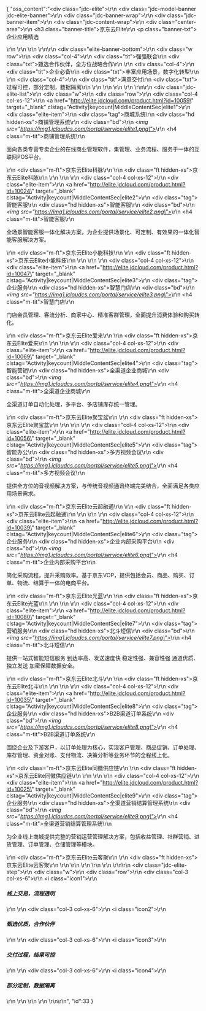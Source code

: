 {
	"oss_content":"<div class=\"jdc-elite\">\r\n    <div class=\"jdc-model-banner jdc-elite-banner\">\r\n        <div class=\"jdc-banner-wrap\">\r\n            <div class=\"jdc-banner-item\">\r\n                <div class=\"jdc-content-wrap\">\r\n                    <div class=\"center-area\">\r\n                        <h3 class=\"banner-title\">京东云Elite</h3>\r\n                        <p class=\"banner-txt\">企业应用精选</p>\r\n                    </div>\r\n                </div>\r\n            </div>\r\n\r\n            <div class=\"elite-banner-bottom\">\r\n                <div class=\"w row\">\r\n                    <div class=\"col-4\">\r\n                        <div class=\"tit\">强强联合</div>\r\n                        <div class=\"txt\">甄选合作伙伴，全方位战略合作</div>\r\n                    </div>\r\n                    <div class=\"col-4\">\r\n                        <div class=\"tit\">企业必备</div>\r\n                        <div class=\"txt\">丰富应用场景，数字化转型</div>\r\n                    </div>\r\n                    <div class=\"col-4\">\r\n                        <div class=\"tit\">满意交付</div>\r\n                        <div class=\"txt\">过程可控，部分定制，数据隔离</div>\r\n                    </div>\r\n                </div>\r\n            </div>\r\n        </div>\r\n    </div>\r\n\r\n    <div class=\"jdc-elite-list\">\r\n        <div class=\"w\">\r\n            <div class=\"row\">\r\n                <div class=\"col-4 col-xs-12\">\r\n                    <a href=\"http://elite.jdcloud.com/product.html?id=10059\" target=\"_blank\" clstag=\"Activity|keycount|MiddleContentSec|elite1\">\r\n                        <div class=\"elite-item\">\r\n                            <div class=\"tag\"><span>商城系统</span></div>\r\n                            <div class=\"hd hidden-xs\">商铺管理系统</div>\r\n                            <div class=\"bd\">\r\n                                <i><img src=\"https://img1.jcloudcs.com/portal/service/elite1.png\"></i>\r\n                                <h4 class=\"m-tit\">商铺管理系统</h4>\r\n                                <p>面向各类专营专卖企业的在线商业管理软件，集管理、业务流程、服务于一体的互联网POS平台。</p>\r\n                                <div class=\"m-ft\">京东云Elite科脉</div>\r\n                            </div>\r\n                            <div class=\"ft hidden-xs\">京东云Elite科脉</div>\r\n                        </div>\r\n                    </a>\r\n                </div>\r\n                <div class=\"col-4 col-xs-12\">\r\n                    <div class=\"elite-item\">\r\n                        <a href=\"http://elite.jdcloud.com/product.html?id=10024\" target=\"_blank\" clstag=\"Activity|keycount|MiddleContentSec|elite2\">\r\n                            <div class=\"tag\"><span>智能客服</span></div>\r\n                            <div class=\"hd hidden-xs\">智能客服</div>\r\n                            <div class=\"bd\">\r\n                                <i><img src=\"https://img1.jcloudcs.com/portal/service/elite2.png\"></i>\r\n                                <h4 class=\"m-tit\">智能客服</h4>\r\n                                <p>全场景智能客服一体化解决方案，为企业提供场景化、可定制、有效果的一体化智能客服解决方案。</p>\r\n                                <div class=\"m-ft\">京东云Elite小能科技</div>\r\n                            </div>\r\n                            <div class=\"ft hidden-xs\">京东云Elite小能科技</div>\r\n                        </a>\r\n                    </div>\r\n                </div>\r\n                <div class=\"col-4 col-xs-12\">\r\n                    <div class=\"elite-item\">\r\n                        <a href=\"http://elite.jdcloud.com/product.html?id=10047\" target=\"_blank\" clstag=\"Activity|keycount|MiddleContentSec|elite3\">\r\n                            <div class=\"tag\"><span>企业服务</span></div>\r\n                            <div class=\"hd hidden-xs\">智慧门店</div>\r\n                            <div class=\"bd\">\r\n                                <i><img src=\"https://img1.jcloudcs.com/portal/service/elite3.png\"></i>\r\n                                <h4 class=\"m-tit\">智慧门店</h4>\r\n                                <p>门店会员管理、客流分析、商家中心、精准客群管理，全面提升消费体验和购买转化。</p>\r\n                                <div class=\"m-ft\">京东云Elite爱来</div>\r\n                            </div>\r\n                            <div class=\"ft hidden-xs\">京东云Elite爱来</div>\r\n                        </a>\r\n                    </div>\r\n                </div>\r\n                <div class=\"col-4 col-xs-12\">\r\n                    <div class=\"elite-item\">\r\n                        <a href=\"http://elite.jdcloud.com/product.html?id=10069\" target=\"_blank\" clstag=\"Activity|keycount|MiddleContentSec|elite4\">\r\n                            <div class=\"tag\"><span>智能营销</span></div>\r\n                            <div class=\"hd hidden-xs\">全渠道企业商城</div>\r\n                            <div class=\"bd\">\r\n                                <i><img src=\"https://img1.jcloudcs.com/portal/service/elite4.png\"></i>\r\n                                <h4 class=\"m-tit\">全渠道企业商城</h4>\r\n                                <p>全渠道订单自动化处理，多平台、多店铺库存统一管理。</p>\r\n                                <div class=\"m-ft\">京东云Elite聚宝盆</div>\r\n                            </div>\r\n                            <div class=\"ft hidden-xs\">京东云Elite聚宝盆</div>\r\n                        </a>\r\n                    </div>\r\n                </div>\r\n                <div class=\"col-4 col-xs-12\">\r\n                    <div class=\"elite-item\">\r\n                        <a href=\"http://elite.jdcloud.com/product.html?id=10056\" target=\"_blank\" clstag=\"Activity|keycount|MiddleContentSec|elite5\">\r\n                            <div class=\"tag\"><span>智能办公</span></div>\r\n                            <div class=\"hd hidden-xs\">多方视频会议</div>\r\n                            <div class=\"bd\">\r\n                                <i><img src=\"https://img1.jcloudcs.com/portal/service/elite5.png\"></i>\r\n                                <h4 class=\"m-tit\">多方视频会议</h4>\r\n                                <p>提供全方位的音视频解决方案，与传统音视频通讯终端完美结合，全面满足各类应用场景需求。</p>\r\n                                <div class=\"m-ft\">京东云Elite云起融通</div>\r\n                            </div>\r\n                            <div class=\"ft hidden-xs\">京东云Elite云起融通</div>\r\n                        </a>\r\n                    </div>\r\n                </div>\r\n                <div class=\"col-4 col-xs-12\">\r\n                    <div class=\"elite-item\">\r\n                        <a href=\"http://elite.jdcloud.com/product.html?id=10039\" target=\"_blank\" clstag=\"Activity|keycount|MiddleContentSec|elite6\">\r\n                            <div class=\"tag\"><span>企业服务</span></div>\r\n                            <div class=\"hd hidden-xs\">企业内部采购平台</div>\r\n                            <div class=\"bd\">\r\n                                <i><img src=\"https://img1.jcloudcs.com/portal/service/elite6.png\"></i>\r\n                                <h4 class=\"m-tit\">企业内部采购平台</h4>\r\n                                <p>简化采购流程，提升采购效率。基于京东VOP，提供包括会员、商品、购买、订单、物流、结算于一体的电商平台。</p>\r\n                                <div class=\"m-ft\">京东云Elite光蓝</div>\r\n                            </div>\r\n                            <div class=\"ft hidden-xs\">京东云Elite光蓝</div>\r\n                        </a>\r\n                    </div>\r\n                </div>\r\n                <div class=\"col-4 col-xs-12\">\r\n                    <div class=\"elite-item\">\r\n                        <a href=\"http://elite.jdcloud.com/product.html?id=10080\" target=\"_blank\" clstag=\"Activity|keycount|MiddleContentSec|elite7\">\r\n                            <div class=\"tag\"><span>营销服务</span></div>\r\n                            <div class=\"hd hidden-xs\">北斗短信</div>\r\n                            <div class=\"bd\">\r\n                                <i><img src=\"https://img1.jcloudcs.com/portal/service/elite7.png\"></i>\r\n                                <h4 class=\"m-tit\">北斗短信</h4>\r\n                                <p>提供一站式智能短信服务 到达率高、发送速度快 稳定性强、兼容性强 通道优质、独立发送 加密保障数据安全。</p>\r\n                                <div class=\"m-ft\">京东云Elite北斗</div>\r\n                            </div>\r\n                            <div class=\"ft hidden-xs\">京东云Elite北斗</div>\r\n                        </a>\r\n                    </div>\r\n                </div>\r\n                <div class=\"col-4 col-xs-12\">\r\n                    <div class=\"elite-item\">\r\n                        <a href=\"http://elite.jdcloud.com/product.html?id=10035\" target=\"_blank\" clstag=\"Activity|keycount|MiddleContentSec|elite8\">\r\n                            <div class=\"tag\"><span>企业服务</span></div>\r\n                            <div class=\"hd hidden-xs\">B2B渠道订单系统</div>\r\n                            <div class=\"bd\">\r\n                                <i><img src=\"https://img1.jcloudcs.com/portal/service/elite8.png\"></i>\r\n                                <h4 class=\"m-tit\">B2B渠道订单系统</h4>\r\n                                <p>围绕企业及下游客户，以订单处理为核心，实现客户管理、商品促销、订单处理、库存管理、资金对账、支付物流、决策分析等业务环节的全程线上化。</p>\r\n                                <div class=\"m-ft\">京东云Elite同徽供应链</div>\r\n                            </div>\r\n                            <div class=\"ft hidden-xs\">京东云Elite同徽供应链</div>\r\n                        </a>\r\n                    </div>\r\n                </div>\r\n                <div class=\"col-4 col-xs-12\">\r\n                    <div class=\"elite-item\">\r\n                        <a href=\"http://elite.jdcloud.com/product.html?id=10025\" target=\"_blank\" clstag=\"Activity|keycount|MiddleContentSec|elite9\">\r\n                            <div class=\"tag\"><span>企业服务</span></div>\r\n                            <div class=\"hd hidden-xs\">全渠道营销结算管理系统</div>\r\n                            <div class=\"bd\">\r\n                                <i><img src=\"https://img1.jcloudcs.com/portal/service/elite9.png\"></i>\r\n                                <h4 class=\"m-tit\">全渠道营销结算管理系统</h4>\r\n                                <p>为企业线上商城提供完整的营销运营管理解决方案，包括收益管理、社群营销、进货管理、订单管理、仓储管理等模块。</p>\r\n                                <div class=\"m-ft\">京东云Elite云客聚</div>\r\n                            </div>\r\n                            <div class=\"ft hidden-xs\">京东云Elite云客聚</div>\r\n                        </a>\r\n                    </div>\r\n                </div>\r\n            </div>\r\n        </div>\r\n    </div>\r\n\r\n    <div class=\"jdc-elite-step\">\r\n        <div class=\"w\">\r\n            <div class=\"row\">\r\n                <div class=\"col-3 col-xs-6\">\r\n                    <i class=\"icon1\"></i>\r\n                    <h5>线上交易，流程透明</h5>\r\n                </div>\r\n                <div class=\"col-3 col-xs-6\">\r\n                    <i class=\"icon2\"></i>\r\n                    <h5>甄选优质，合作伙伴</h5>\r\n                </div>\r\n                <div class=\"col-3 col-xs-6\">\r\n                    <i class=\"icon3\"></i>\r\n                    <h5>交付过程，结果可控</h5>\r\n                </div>\r\n                <div class=\"col-3 col-xs-6\">\r\n                    <i class=\"icon4\"></i>\r\n                    <h5>部分定制，数据隔离</h5>\r\n                </div>\r\n            </div>\r\n        </div>\r\n    </div>\r\n</div>\r\n",
	"id":33
}